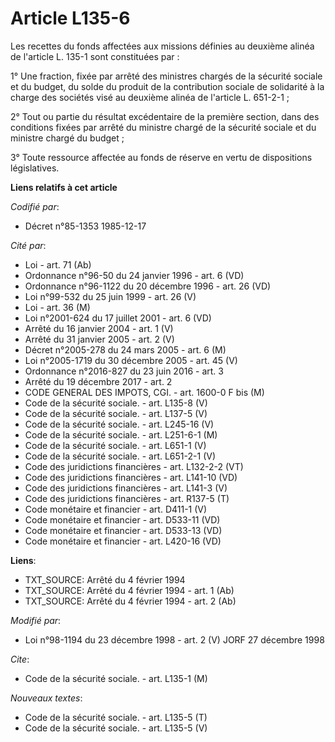 # Article L135-6

Les recettes du fonds affectées aux missions définies au deuxième alinéa de l'article L. 135-1 sont constituées par :

1° Une fraction, fixée par arrêté des ministres chargés de la sécurité sociale et du budget, du solde du produit de la
contribution sociale de solidarité à la charge des sociétés visé au deuxième alinéa de l'article L. 651-2-1 ;

2° Tout ou partie du résultat excédentaire de la première section, dans des conditions fixées par arrêté du ministre chargé
de la sécurité sociale et du ministre chargé du budget ;

3° Toute ressource affectée au fonds de réserve en vertu de dispositions législatives.

**Liens relatifs à cet article**

_Codifié par_:

  - Décret n°85-1353 1985-12-17

_Cité par_:

  - Loi - art. 71 (Ab)
  - Ordonnance n°96-50 du 24 janvier 1996 - art. 6 (VD)
  - Ordonnance n°96-1122 du 20 décembre 1996 - art. 26 (VD)
  - Loi n°99-532 du 25 juin 1999 - art. 26 (V)
  - Loi - art. 36 (M)
  - Loi n°2001-624 du 17 juillet 2001 - art. 6 (VD)
  - Arrêté du 16 janvier 2004 - art. 1 (V)
  - Arrêté du 31 janvier 2005 - art. 2 (V)
  - Décret n°2005-278 du 24 mars 2005 - art. 6 (M)
  - Loi n°2005-1719 du 30 décembre 2005 - art. 45 (V)
  - Ordonnance n°2016-827 du 23 juin 2016 - art. 3
  - Arrêté du 19 décembre 2017 - art. 2
  - CODE GENERAL DES IMPOTS, CGI. - art. 1600-0 F bis (M)
  - Code de la sécurité sociale. - art. L135-8 (V)
  - Code de la sécurité sociale. - art. L137-5 (V)
  - Code de la sécurité sociale. - art. L245-16 (V)
  - Code de la sécurité sociale. - art. L251-6-1 (M)
  - Code de la sécurité sociale. - art. L651-1 (V)
  - Code de la sécurité sociale. - art. L651-2-1 (V)
  - Code des juridictions financières - art. L132-2-2 (VT)
  - Code des juridictions financières - art. L141-10 (VD)
  - Code des juridictions financières - art. L141-3 (V)
  - Code des juridictions financières - art. R137-5 (T)
  - Code monétaire et financier - art. D411-1 (V)
  - Code monétaire et financier - art. D533-11 (VD)
  - Code monétaire et financier - art. D533-13 (VD)
  - Code monétaire et financier - art. L420-16 (VD)

**Liens**:

  - TXT_SOURCE: Arrêté du 4 février 1994
  - TXT_SOURCE: Arrêté du 4 février 1994 - art. 1 (Ab)
  - TXT_SOURCE: Arrêté du 4 février 1994 - art. 2 (Ab)

_Modifié par_:

  - Loi n°98-1194 du 23 décembre 1998 - art. 2 (V) JORF 27 décembre 1998

_Cite_:

  - Code de la sécurité sociale. - art. L135-1 (M)

_Nouveaux textes_:

  - Code de la sécurité sociale. - art. L135-5 (T)
  - Code de la sécurité sociale. - art. L135-5 (V)
